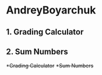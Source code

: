 # AndreyBoyarchuk
## 1. Grading Calculator
## 2. Sum Numbers

*~~Grading Calculator~~
*~~Sum Numbers~~



